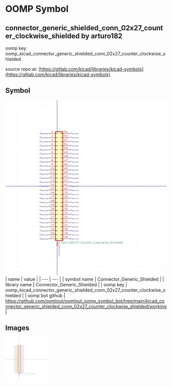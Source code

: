 # OOMP Symbol  
## connector_generic_shielded_conn_02x27_counter_clockwise_shielded  by arturo182  
  
oomp key: oomp_kicad_connector_generic_shielded_conn_02x27_counter_clockwise_shielded  
  
source repo at: [https://gitlab.com/kicad/libraries/kicad-symbols](https://gitlab.com/kicad/libraries/kicad-symbols)  
## Symbol  
  
[![working.png](working_600.png)](working.png)  
| name | value | 
| --- | --- | 
| symbol name | Connector_Generic_Shielded | 
| library name | Connector_Generic_Shielded | 
| oomp key | oomp_kicad_connector_generic_shielded_conn_02x27_counter_clockwise_shielded | 
| oomp bot github | https://github.com/oomlout/oomlout_oomp_symbol_bot/tree/main/kicad_connector_generic_shielded_conn_02x27_counter_clockwise_shielded/working | 
## Images  
  
[![working.png](working_140.png)](working.png)  

